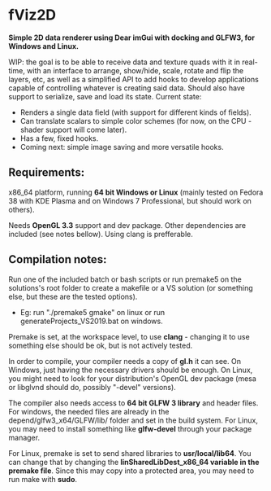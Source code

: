# fViz2D
**Simple 2D data renderer using Dear imGui with docking and GLFW3, for Windows and Linux.**

WIP: the goal is to be able to receive data and texture quads with it in real-time, with an interface to arrange, show/hide, scale, rotate and flip the layers, etc, as well as a simplified API to add hooks to develop applications capable of controlling whatever is creating said data. Should also have support to serialize, save and load its state.
Current state: 
- Renders a single data field (with support for different kinds of fields). 
- Can translate scalars to simple color schemes (for now, on the CPU - shader support will come later).
- Has a few, fixed hooks.
- Coming next: simple image saving and more versatile hooks.

## Requirements:

x86_64 platform, running **64 bit Windows or Linux** (mainly tested on Fedora 38 with KDE Plasma and on Windows 7 Professional, but should work on others).

Needs **OpenGL 3.3** support and dev package. Other dependencies are included (see notes bellow). Using clang is prefferable.

## Compilation notes:

Run one of the included batch or bash scripts or run premake5 on the solutions's root folder  to create a makefile or a VS solution (or something else, but these are the tested options).
- Eg: run "./premake5 gmake" on linux or run generateProjects_VS2019.bat on windows.

Premake is set, at the workspace level, to use **clang** - changing it to use something else should be ok, but is not actively tested.

In order to compile, your compiler needs a copy of **gl.h** it can see. On Windows, just having the necessary drivers should be enough. On Linux, you might need to look for your distribution's OpenGL dev package (mesa or libglvnd should do, possibly "-devel" versions).

The compiler also needs access to **64 bit GLFW 3 library** and header files. For windows, the needed files are already in the depend/glfw3_x64/GLFW/lib/ folder and set in the build system. For Linux, you may need to install something like **glfw-devel** through your package manager.

For Linux, premake is set to send shared libraries to **usr/local/lib64**. You can change that by changing  the **linSharedLibDest_x86_64 variable in the premake file**. Since this may copy into a protected area, you may need to run make with **sudo**.
